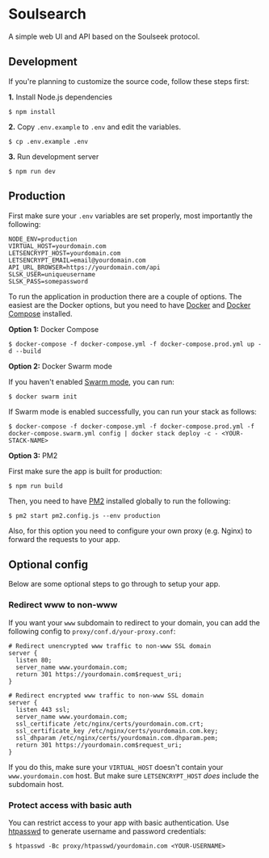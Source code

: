 # Soulsearch

A simple web UI and API based on the Soulseek protocol.

## Development

If you're planning to customize the source code, follow these steps first:

**1.** Install Node.js dependencies

```
$ npm install
```

**2.** Copy `.env.example` to `.env` and edit the variables.

```
$ cp .env.example .env
```

**3.** Run development server

```
$ npm run dev
```

## Production

First make sure your `.env` variables are set properly, most importantly the following:

```
NODE_ENV=production
VIRTUAL_HOST=yourdomain.com
LETSENCRYPT_HOST=yourdomain.com
LETSENCRYPT_EMAIL=email@yourdomain.com
API_URL_BROWSER=https://yourdomain.com/api
SLSK_USER=uniqueusername
SLSK_PASS=somepassword
```

To run the application in production there are a couple of options. The easiest are the Docker options, but you need to have [Docker](https://docs.docker.com/get-started) and [Docker Compose](https://docs.docker.com/compose/install) installed.

**Option 1:** Docker Compose

```
$ docker-compose -f docker-compose.yml -f docker-compose.prod.yml up -d --build
```

**Option 2:** Docker Swarm mode

If you haven't enabled [Swarm mode](https://docs.docker.com/engine/swarm/), you can run:

```
$ docker swarm init
```

If Swarm mode is enabled successfully, you can run your stack as follows:

```
$ docker-compose -f docker-compose.yml -f docker-compose.prod.yml -f docker-compose.swarm.yml config | docker stack deploy -c - <YOUR-STACK-NAME>
```


**Option 3:** PM2

First make sure the app is built for production:

```
$ npm run build
```

Then, you need to have [PM2](https://pm2.keymetrics.io/) installed globally to run the following:

```
$ pm2 start pm2.config.js --env production
```

Also, for this option you need to configure your own proxy (e.g. Nginx) to forward the requests to your app.

## Optional config

Below are some optional steps to go through to setup your app.

### Redirect www to non-www

If you want your `www` subdomain to redirect to your domain, you can add the following config to `proxy/conf.d/your-proxy.conf`:

```
# Redirect unencrypted www traffic to non-www SSL domain
server {
  listen 80;
  server_name www.yourdomain.com;
  return 301 https://yourdomain.com$request_uri;
}

# Redirect encrypted www traffic to non-www SSL domain
server {
  listen 443 ssl;
  server_name www.yourdomain.com;
  ssl_certificate /etc/nginx/certs/yourdomain.com.crt;
  ssl_certificate_key /etc/nginx/certs/yourdomain.com.key;
  ssl_dhparam /etc/nginx/certs/yourdomain.com.dhparam.pem;
  return 301 https://yourdomain.com$request_uri;
}
```

If you do this, make sure your `VIRTUAL_HOST` doesn't contain your `www.yourdomain.com` host. But make sure `LETSENCRYPT_HOST` *does* include the subdomain host.

### Protect access with basic auth

You can restrict access to your app with basic authentication. Use [htpasswd](https://httpd.apache.org/docs/2.4/programs/htpasswd.html) to generate username and password credentials:

```
$ htpasswd -Bc proxy/htpasswd/yourdomain.com <YOUR-USERNAME>
```
